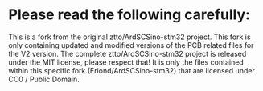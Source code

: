 # Please read the following carefully:
This is a fork from the original ztto/ArdSCSino-stm32 project.
This fork is only containing updated and modified versions of the PCB related files for the V2 version.
The complete ztto/ArdSCSino-stm32 project is released under the MIT license, please respect that! It is only the files contained within this specific fork (Eriond/ArdSCSino-stm32) that are licensed under CC0 / Public Domain.
